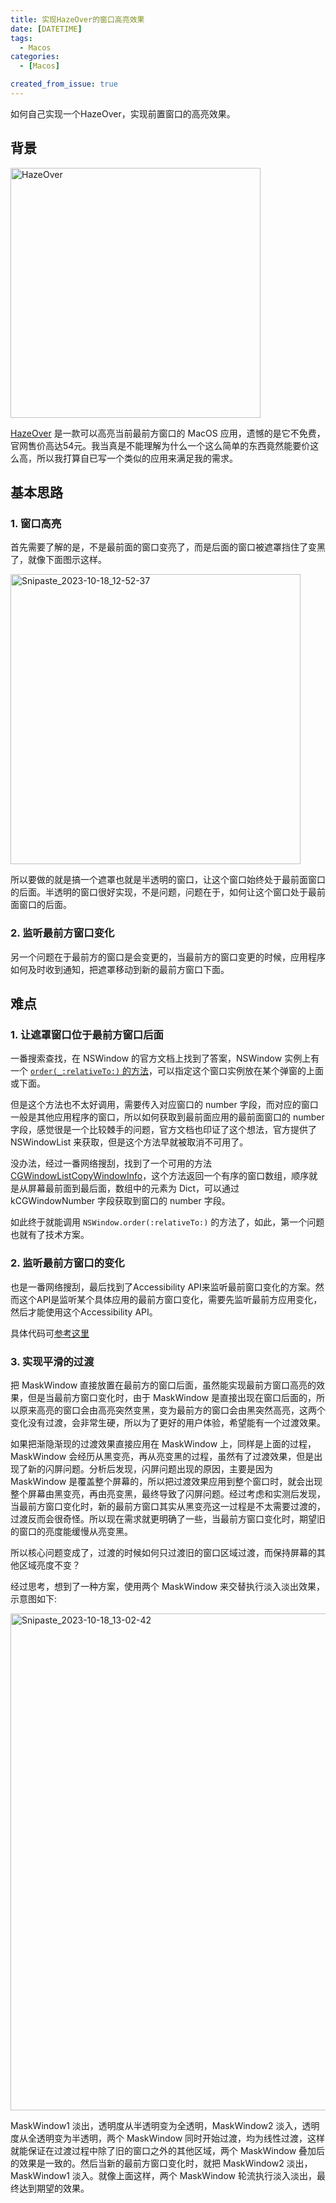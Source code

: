 ```yaml
---
title: 实现HazeOver的窗口高亮效果
date: [DATETIME]
tags:
  - Macos
categories:
  - [Macos]

created_from_issue: true
---
```


如何自己实现一个HazeOver，实现前置窗口的高亮效果。

<!-- more -->

## 背景

<img width="400" alt="HazeOver" src="https://github.com/qwertyyb/qwertyyb.github.io/assets/16240729/fa37171c-3b39-478f-ade5-56799a9a475d">


[HazeOver](https://hazeover.com/) 是一款可以高亮当前最前方窗口的 MacOS 应用，遗憾的是它不免费，官网售价高达54元。我当真是不能理解为什么一个这么简单的东西竟然能要价这么高，所以我打算自已写一个类似的应用来满足我的需求。

## 基本思路

### 1. 窗口高亮

首先需要了解的是，不是最前面的窗口变亮了，而是后面的窗口被遮罩挡住了变黑了，就像下面图示这样。

<img width="464" alt="Snipaste_2023-10-18_12-52-37" src="https://github.com/qwertyyb/qwertyyb.github.io/assets/16240729/3edd2be7-d0c8-4f08-8ef9-71966bf3c2d1">


所以要做的就是搞一个遮罩也就是半透明的窗口，让这个窗口始终处于最前面窗口的后面。半透明的窗口很好实现，不是问题，问题在于，如何让这个窗口处于最前面窗口的后面。

### 2. 监听最前方窗口变化

另一个问题在于最前方的窗口是会变更的，当最前方的窗口变更的时候，应用程序如何及时收到通知，把遮罩移动到新的最前方窗口下面。

## 难点

### 1. 让遮罩窗口位于最前方窗口后面

一番搜索查找，在 NSWindow 的官方文档上找到了答案，NSWindow 实例上有一个 [`order(_:relativeTo:)` 的方法](https://developer.apple.com/documentation/appkit/nswindow/1419672-order)，可以指定这个窗口实例放在某个弹窗的上面或下面。

但是这个方法也不太好调用，需要传入对应窗口的 number 字段，而对应的窗口一般是其他应用程序的窗口，所以如何获取到最前面应用的最前面窗口的 number 字段，感觉很是一个比较棘手的问题，官方文档也印证了这个想法，官方提供了 NSWindowList 来获取，但是这个方法早就被取消不可用了。

没办法，经过一番网络搜刮，找到了一个可用的方法 [CGWindowListCopyWindowInfo](https://developer.apple.com/documentation/coregraphics/1455137-cgwindowlistcopywindowinfo)，这个方法返回一个有序的窗口数组，顺序就是从屏幕最前面到最后面，数组中的元素为 Dict，可以通过 kCGWindowNumber 字段获取到窗口的 number 字段。

如此终于就能调用 `NSWindow.order(:relativeTo:)` 的方法了，如此，第一个问题也就有了技术方案。

### 2. 监听最前方窗口的变化

也是一番网络搜刮，最后找到了Accessibility API来监听最前窗口变化的方案。然而这个API是监听某个具体应用的最前方窗口变化，需要先监听最前方应用变化，然后才能使用这个Accessibility API。

具体代码可[参考这里](https://github.com/qwertyyb/hw/blob/main/hw/WindowHightlight.swift#L109)

### 3. 实现平滑的过渡

把 MaskWindow 直接放置在最前方的窗口后面，虽然能实现最前方窗口高亮的效果，但是当最前方窗口变化时，由于 MaskWindow 是直接出现在窗口后面的，所以原来高亮的窗口会由高亮突然变黑，变为最前方的窗口会由黑突然高亮，这两个变化没有过渡，会非常生硬，所以为了更好的用户体验，希望能有一个过渡效果。

如果把渐隐渐现的过渡效果直接应用在 MaskWindow 上，同样是上面的过程，MaskWindow 会经历从黑变亮，再从亮变黑的过程，虽然有了过渡效果，但是出现了新的闪屏问题。分析后发现，闪屏问题出现的原因，主要是因为 MaskWindow 是覆盖整个屏幕的，所以把过渡效果应用到整个窗口时，就会出现整个屏幕由黑变亮，再由亮变黑，最终导致了闪屏问题。经过考虑和实测后发现，当最前方窗口变化时，新的最前方窗口其实从黑变亮这一过程是不太需要过渡的，过渡反而会很奇怪。所以现在需求就更明确了一些，当最前方窗口变化时，期望旧的窗口的亮度能缓慢从亮变黑。

所以核心问题变成了，过渡的时候如何只过渡旧的窗口区域过渡，而保持屏幕的其他区域亮度不变？

经过思考，想到了一种方案，使用两个 MaskWindow 来交替执行淡入淡出效果，示意图如下:


<img width="795" alt="Snipaste_2023-10-18_13-02-42" src="https://github.com/qwertyyb/qwertyyb.github.io/assets/16240729/47572d72-54a6-4b0d-86b3-e7e6ea5360ce">


MaskWindow1 淡出，透明度从半透明变为全透明，MaskWindow2 淡入，透明度从全透明变为半透明，两个 MaskWindow 同时开始过渡，均为线性过渡，这样就能保证在过渡过程中除了旧的窗口之外的其他区域，两个 MaskWindow 叠加后的效果是一致的。然后当新的最前方窗口变化时，就把 MaskWindow2 淡出，MaskWindow1 淡入。就像上面这样，两个 MaskWindow 轮流执行淡入淡出，最终达到期望的效果。

